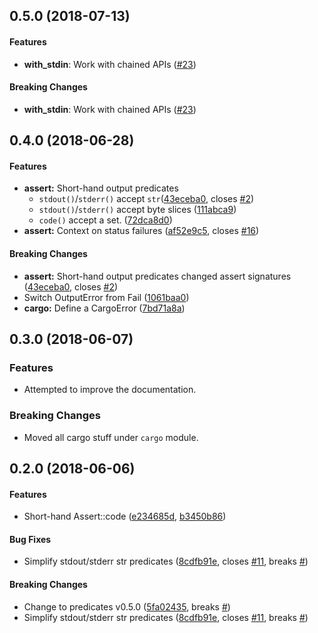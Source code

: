 <a name="0.5.0"></a>
## 0.5.0 (2018-07-13)


#### Features

* **with_stdin**: Work with chained APIs ([#23](https://github.com/assert-rs/assert_cmd/pull/23))

#### Breaking Changes

* **with_stdin**: Work with chained APIs ([#23](https://github.com/assert-rs/assert_cmd/pull/23))



<a name="0.4.0"></a>
## 0.4.0 (2018-06-28)


#### Features

* **assert:** Short-hand output predicates
  *  `stdout()`/`stderr()` accept `str`([43eceba0](https://github.com/assert-rs/assert_cmd/commit/43eceba04ad0d612f417fc46d140795115895204), closes [#2](https://github.com/assert-rs/assert_cmd/issues/2))
  *  `stdout()`/`stderr()` accept byte slices ([111abca9](https://github.com/assert-rs/assert_cmd/commit/111abca91db0e1d6ea6a6b94566f7b3425131a64))
  *  `code()` accept a set. ([72dca8d0](https://github.com/assert-rs/assert_cmd/commit/72dca8d00d8084a6b9fd2c5566c1e9543db58b83))
* **assert:** Context on status failures ([af52e9c5](https://github.com/assert-rs/assert_cmd/commit/af52e9c52edf3684db0f5ce23cbaa4650d0118a1), closes [#16](https://github.com/assert-rs/assert_cmd/issues/16))

#### Breaking Changes

* **assert:** Short-hand output predicates changed assert signatures ([43eceba0](https://github.com/assert-rs/assert_cmd/commit/43eceba04ad0d612f417fc46d140795115895204), closes [#2](https://github.com/assert-rs/assert_cmd/issues/2))
* Switch OutputError from Fail ([1061baa0](https://github.com/assert-rs/assert_cmd/commit/1061baa03fadc70924a2bf2d0640ef679dc7178d))
* **cargo:**  Define a CargoError ([7bd71a8a](https://github.com/assert-rs/assert_cmd/commit/7bd71a8a67c5a29a35f3876ef49204681eca1ef6))



<a name="0.3.0"></a>
## 0.3.0 (2018-06-07)

### Features

* Attempted to improve the documentation.

### Breaking Changes

* Moved all cargo stuff under `cargo` module.


<a name="0.2.0"></a>
## 0.2.0 (2018-06-06)


#### Features

*   Short-hand Assert::code ([e234685d](https://github.com/assert-rs/assert_cmd/commit/e234685d940b8b4df7b589d13d3014356965d5ef), [b3450b86](https://github.com/assert-rs/assert_cmd/commit/b3450b861ee08c529e86dbf857b7685e8697b275))

#### Bug Fixes

*  Simplify stdout/stderr str predicates ([8cdfb91e](https://github.com/assert-rs/assert_cmd/commit/8cdfb91e0f7a535d3d2b9fbb21f0df5d236a0f0a), closes [#11](https://github.com/assert-rs/assert_cmd/issues/11), breaks [#](https://github.com/assert-rs/assert_cmd/issues/))

#### Breaking Changes

*   Change to predicates v0.5.0 ([5fa02435](https://github.com/assert-rs/assert_cmd/commit/5fa02435ffee0a3fb5f94fa374437ae71201f7d7), breaks [#](https://github.com/assert-rs/assert_cmd/issues/))
*   Simplify stdout/stderr str predicates ([8cdfb91e](https://github.com/assert-rs/assert_cmd/commit/8cdfb91e0f7a535d3d2b9fbb21f0df5d236a0f0a), closes [#11](https://github.com/assert-rs/assert_cmd/issues/11), breaks [#](https://github.com/assert-rs/assert_cmd/issues/))
